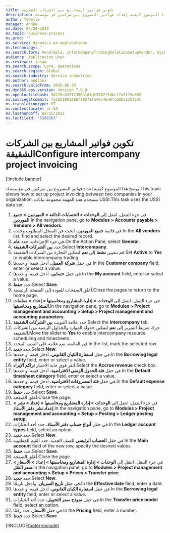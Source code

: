 ```yaml
---
title: تكوين فواتير المشاريع بين الشركات الشقيقة
description: يوضح هذا الموضوع كيفية إعداد فواتير المشروع بين شركتين في مؤسستك.
author: Yowelle
manager: AnnBe
ms.date: 07/29/2019
ms.topic: business-process
ms.prod: ''
ms.service: dynamics-ax-applications
ms.technology: ''
ms.search.form: VendTable, InterCompanyTradingRelationSetupVendor, SysDataAreaSelectLookup, ProjParameters, ProjPosting, ProjTransferPrice
audience: Application User
ms.reviewer: josaw
ms.search.scope: Core, Operations
ms.search.region: Global
ms.search.industry: Service industries
ms.author: andchoi
ms.search.validFrom: 2016-06-30
ms.dyn365.ops.version: Version 7.0.0
ms.openlocfilehash: 9df15cb3712356a164de3507f5dbc17a9ff9a652
ms.sourcegitcommit: fa32b1893286f20271fa4ec4be8fc68bd135f53c
ms.translationtype: HT
ms.contentlocale: ar-SA
ms.lasthandoff: 02/15/2021
ms.locfileid: "5288363"
---
```

# <a name="configure-intercompany-project-invoicing"></a><span data-ttu-id="043f8-103">تكوين فواتير المشاريع بين الشركات الشقيقة</span><span class="sxs-lookup"><span data-stu-id="043f8-103">Configure intercompany project invoicing</span></span>

[!include [banner](../../includes/banner.md)]

<span data-ttu-id="043f8-104">يوضح هذا الموضوع كيفية إعداد فواتير المشروع بين شركتين في مؤسستك.</span><span class="sxs-lookup"><span data-stu-id="043f8-104">This topic shows how to set up project invoicing between two companies in your organization.</span></span> <span data-ttu-id="043f8-105">تستخدم هذه المهمة مجموعة بيانات USSI.</span><span class="sxs-lookup"><span data-stu-id="043f8-105">This task uses the USSI data set.</span></span>

1. <span data-ttu-id="043f8-106">في جزء التنقل، انتقل إلى **الوحدات > الحسابات الدائنة > الموردون > جميع الموردين**.</span><span class="sxs-lookup"><span data-stu-id="043f8-106">In the navigation pane, go to **Modules > Accounts payable > Vendors > All vendors**.</span></span>
2. <span data-ttu-id="043f8-107">في قائمة **جميع الموردين**، ابحث عن السجل المطلوب وحدده.</span><span class="sxs-lookup"><span data-stu-id="043f8-107">In the **All vendors** list, find and select the desired record.</span></span>
3. <span data-ttu-id="043f8-108">في جزء الإجراءات، حدد **عام**.</span><span class="sxs-lookup"><span data-stu-id="043f8-108">On the Action Pane, select **General**.</span></span>
4. <span data-ttu-id="043f8-109">حدد **بين الشركات الشقيقة**.</span><span class="sxs-lookup"><span data-stu-id="043f8-109">Select **Intercompany**.</span></span>
5. <span data-ttu-id="043f8-110">قم بتعيين **نشط** إلى **نعم** لتمكين التجارة بين الشركات الشقيقة.</span><span class="sxs-lookup"><span data-stu-id="043f8-110">Set **Active** to **Yes** to enable intercompany trading.</span></span>
6. <span data-ttu-id="043f8-111">في حقل **شركة العميل**، أدخل قيمة أو حددها.</span><span class="sxs-lookup"><span data-stu-id="043f8-111">In the **Customer company** field, enter or select a value.</span></span>
7. <span data-ttu-id="043f8-112">في حقل **حسابي**، أدخل قيمة أو حددها.</span><span class="sxs-lookup"><span data-stu-id="043f8-112">In the **My account** field, enter or select a value.</span></span>
8. <span data-ttu-id="043f8-113">حدد **حفظ**.</span><span class="sxs-lookup"><span data-stu-id="043f8-113">Select **Save**.</span></span>
9. <span data-ttu-id="043f8-114">أغلق الصفحات للعودة إلى الصفحة الرئيسية.</span><span class="sxs-lookup"><span data-stu-id="043f8-114">Close the pages to return to the home page.</span></span>
10. <span data-ttu-id="043f8-115">في جزء التنقل، انتقل إلى **الوحدات > إدارة المشاريع ومحاسبتها > إعداد > معلمات المشاريع ومحاسبتها**.</span><span class="sxs-lookup"><span data-stu-id="043f8-115">In the navigation pane, go to **Modules > Project management and accounting > Setup > Project management and accounting parameters**.</span></span>
11. <span data-ttu-id="043f8-116">حدد علامة التبويب **بين الشركات الشقيقة**.</span><span class="sxs-lookup"><span data-stu-id="043f8-116">Select the **Intercompany** tab.</span></span>
12. <span data-ttu-id="043f8-117">حرك شريط التمرير إلى **نعم** لتمكين جدولة الموارد والجداول الزمنية بين الشركات الشقيقة.</span><span class="sxs-lookup"><span data-stu-id="043f8-117">Move the slider to **Yes** to enable intercompany resource scheduling and timesheets.</span></span>
13. <span data-ttu-id="043f8-118">في القائمة، ضع علامة على الصف المحدد.</span><span class="sxs-lookup"><span data-stu-id="043f8-118">In the list, mark the selected row.</span></span>
14. <span data-ttu-id="043f8-119">حدد **جديد**.</span><span class="sxs-lookup"><span data-stu-id="043f8-119">Select **New**.</span></span>
15. <span data-ttu-id="043f8-120">في حقل **استعارة الكيان القانوني**، أدخل قيمة أو حددها.</span><span class="sxs-lookup"><span data-stu-id="043f8-120">In the **Borrowing legal entity** field, enter or select a value.</span></span>
16. <span data-ttu-id="043f8-121">انقر فوق خانة الاختيار **تراكم الإيراد**.</span><span class="sxs-lookup"><span data-stu-id="043f8-121">Select the **Accrue revenue** check box.</span></span>
17. <span data-ttu-id="043f8-122">في حقل **فئة الجدول الزمني الافتراضية**، أدخل قيمة أو حددها.</span><span class="sxs-lookup"><span data-stu-id="043f8-122">In the **Default timesheet category** field, enter or select a value.</span></span>
18. <span data-ttu-id="043f8-123">في حقل **فئة المصروفات الافتراضية**، أدخل قيمة أو حددها.</span><span class="sxs-lookup"><span data-stu-id="043f8-123">In the **Default expense category** field, enter or select a value.</span></span>
19. <span data-ttu-id="043f8-124">حدد **حفظ**.</span><span class="sxs-lookup"><span data-stu-id="043f8-124">Select **Save**.</span></span>
20. <span data-ttu-id="043f8-125">أغلق الصفحة.</span><span class="sxs-lookup"><span data-stu-id="043f8-125">Close the page.</span></span>
21. <span data-ttu-id="043f8-126">في جزء التنقل، انتقل إلى **الوحدات > إدارة المشاريع ومحاسبتها > إعداد > نشر > إعداد نشر دفتر الأستاذ**.</span><span class="sxs-lookup"><span data-stu-id="043f8-126">In the navigation pane, go to **Modules > Project management and accounting > Setup > Posting > Ledger posting setup**.</span></span>
22. <span data-ttu-id="043f8-127">في حقل **أنواع حساب دفتر الأستاذ**، حدد أحد الخيارات.</span><span class="sxs-lookup"><span data-stu-id="043f8-127">In the **Ledger account types** field, select an option.</span></span>
23. <span data-ttu-id="043f8-128">حدد **جديد**.</span><span class="sxs-lookup"><span data-stu-id="043f8-128">Select **New**.</span></span>
24. <span data-ttu-id="043f8-129">في حقل **الحساب الرئيسي** للصف الجديد، حدد القيم المطلوبة.</span><span class="sxs-lookup"><span data-stu-id="043f8-129">In the **Main account** field of the new row, specify the desired values.</span></span>
25. <span data-ttu-id="043f8-130">حدد **حفظ**.</span><span class="sxs-lookup"><span data-stu-id="043f8-130">Select **Save**.</span></span>
26. <span data-ttu-id="043f8-131">أغلق الصفحة.</span><span class="sxs-lookup"><span data-stu-id="043f8-131">Close the page.</span></span>
27. <span data-ttu-id="043f8-132">في جزء التنقل، انتقل إلى **الوحدات > إدارة المشاريع ومحاسبتها > إعداد > الأسعار > سعر النقل**.</span><span class="sxs-lookup"><span data-stu-id="043f8-132">In the navigation pane, go to **Modules > Project management and accounting > Setup > Prices > Transfer price**.</span></span>
28. <span data-ttu-id="043f8-133">حدد **جديد**.</span><span class="sxs-lookup"><span data-stu-id="043f8-133">Select **New**.</span></span>
29. <span data-ttu-id="043f8-134">في حقل **تاريخ السريان**، وأدخل تاريخًا.</span><span class="sxs-lookup"><span data-stu-id="043f8-134">In the **Effective date** field, enter a date.</span></span>
30. <span data-ttu-id="043f8-135">في حقل **استعارة الكيان القانوني**، أدخل قيمة أو حددها.</span><span class="sxs-lookup"><span data-stu-id="043f8-135">In the **Borrowing legal entity** field, enter or select a value.</span></span>
31. <span data-ttu-id="043f8-136">في حقل **نموذج سعر التحويل**، حدد أحد الخيارات.</span><span class="sxs-lookup"><span data-stu-id="043f8-136">In the **Transfer price model** field, select an option.</span></span>
32. <span data-ttu-id="043f8-137">في حقل **الأسعار**، حدد رقمًا.</span><span class="sxs-lookup"><span data-stu-id="043f8-137">In the **Pricing** field, enter a number.</span></span>
33. <span data-ttu-id="043f8-138">حدد **حفظ**.</span><span class="sxs-lookup"><span data-stu-id="043f8-138">Select **Save**.</span></span>



[!INCLUDE[footer-include](../../includes/footer-banner.md)]